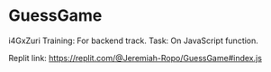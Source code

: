 # GuessGame
i4GxZuri Training: For backend track. 
Task: On JavaScript function. 

Replit link: https://replit.com/@Jeremiah-Ropo/GuessGame#index.js
